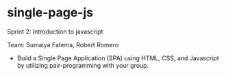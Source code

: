 # single-page-js
Sprint 2: Introduction to javascript

Team: Sumaiya Fatema, Robert Romero

* Build a Single Page Application (SPA) using HTML, CSS, and Javascript by utilizing pair-programming with your group. 
